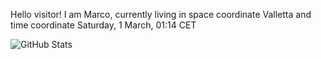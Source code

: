 Hello visitor! I am Marco, currently living in space coordinate Valletta and time coordinate Saturday, 1 March, 01:14 CET

![GitHub Stats](https://github-readme-stats.vercel.app/api?username=OxMarco)
